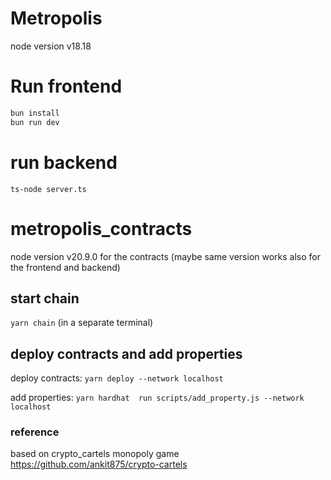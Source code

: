 # Metropolis

node version v18.18 

# Run frontend

```bash
bun install
bun run dev
```

# run backend

`ts-node server.ts`

# metropolis_contracts

node version v20.9.0 for the contracts (maybe same version works also for the frontend and backend)


## start chain

`yarn chain` (in a separate terminal)

## deploy contracts and add properties

deploy contracts:
`yarn deploy --network localhost`

add properties:
`yarn hardhat  run scripts/add_property.js --network localhost`


### reference
based on crypto_cartels monopoly game
https://github.com/ankit875/crypto-cartels

